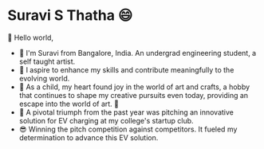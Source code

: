 # Suravi S Thatha 😄

🤗 Hello world, 

- 👋 I'm Suravi from Bangalore, India. An undergrad engineering student, a self taught artist.
- 👩 I aspire to enhance my skills and contribute meaningfully to the evolving world.
- 🦋 As a child, my heart found joy in the world of art and crafts, a hobby that continues to shape my creative pursuits even today, providing an escape into the world of art. 🦋
- 🔋 A pivotal triumph from the past year was pitching an innovative solution for EV charging at my college's startup club.
- 😎 Winning the pitch competition against competitors. It fueled my determination to advance this EV solution.



